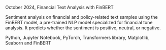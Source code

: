 October 2024, Financial Text Analysis with FinBERT

Sentiment analysis on financial and policy-related text samples using the FinBERT model, a pre-trained NLP model specialized for financial tone analysis. It predicts whether the sentiment is positive, neutral, or negative.

 Python, Jupyter Notebook, PyTorch, Transformers library, Matplotlib, Seaborn and FinBERT
